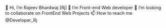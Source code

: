 👋 Hi, I’m Rajeev Bhardwaj [Rj]
🌱 I’m Front-end Web developer
💞️ I’m looking to collaborate on FrontEnd Web Projects
📫 How to reach me @Developer_Rj
